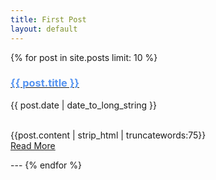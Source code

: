 ```yaml
---
title: First Post
layout: default
---
```





{% for post in site.posts limit: 10 %}
<div class="row-fluid">
  <div class="span12">
    <a href="{{post.url}}"><h3 style="color:#5694f1;">{{ post.title }}</h3></a>
    {{ post.date | date_to_long_string }}
    <br>
    <br>
    <p>
      {{post.content | strip_html | truncatewords:75}}<br>
      <a href="{{ post.url }}">Read More</a>
    </p>
  </div>
</div>
---
{% endfor %}
